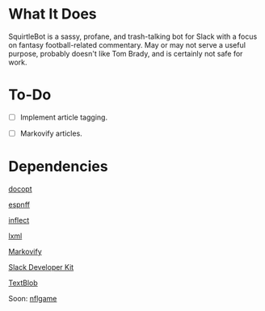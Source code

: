 # What It Does
SquirtleBot is a sassy, profane, and trash-talking bot for Slack with a focus on fantasy football-related commentary. May or may not serve a useful purpose, probably doesn't like Tom Brady, and is certainly not safe for work.

# To-Do
- [ ] Implement article tagging.

- [ ] Markovify articles.

# Dependencies
[docopt](http://docopt.org/)

[espnff](https://github.com/rbarton65/espnff)

[inflect](https://pypi.python.org/pypi/inflect)

[lxml](http://lxml.de/)

[Markovify](https://github.com/jsvine/markovify)

[Slack Developer Kit](https://github.com/slackapi/python-slackclient)

[TextBlob](https://textblob.readthedocs.io/en/dev/)

Soon: [nflgame](https://github.com/BurntSushi/nflgame)
